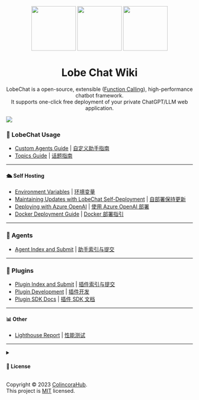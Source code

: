 <div align="center">

<img height="120" src="https://registry.npmmirror.com/@lobehub/assets-logo/1.0.0/files/assets/logo-3d.webp">
<img height="120" src="https://gw.alipayobjects.com/zos/kitchen/qJ3l3EPsdW/split.svg">
<img height="120" src="https://registry.npmmirror.com/@lobehub/assets-emoji/1.3.0/files/assets/robot.webp">

<h1>Lobe Chat Wiki</h1>

LobeChat is a open-source, extensible ([Function Calling][fc-url]), high-performance chatbot framework. <br/> It supports one-click free deployment of your private ChatGPT/LLM web application.

</div>

![](https://raw.githubusercontent.com/andreasbm/readme/master/assets/lines/rainbow.png)

### 🤯 LobeChat Usage

- [Custom Agents Guide](Usage-Agents) | [自定义助手指南](Usage-Agents.zh-CN)
- [Topics Guide](Usage-Topics) | [话题指南](Usage-Topics.zh-CN)

---

#### 🛳 Self Hosting

- [Environment Variables](Environment-Variable) | [环境变量](Environment-Variable.zh-CN)
- [Maintaining Updates with LobeChat Self-Deployment](Upstream-Sync) | [自部署保持更新](Upstream-Sync.zh-CN)
- [Deploying with Azure OpenAI](Deploy-with-Azure-OpenAI) | [使用 Azure OpenAI 部署](Deploy-with-Azure-OpenAI.zh-CN)
- [Docker Deployment Guide](Docker-Deployment) | [Docker 部署指引](Docker-Deployment.zh-CN)

---

### 🤖 Agents

- [Agent Index and Submit][agent-index] | [助手索引与提交][agent-index-cn]

---

### 🧩 Plugins

- [Plugin Index and Submit][plugin-index] | [插件索引与提交][plugin-index-cn]
- [Plugin Development](Plugin-Development) | [插件开发](Plugin-Development.zh-CN)
- [Plugin SDK Docs][plugin-sdk] | [插件 SDK 文档][plugin-skd-cn]

---

#### 📊 Other

- [Lighthouse Report](Lighthouse) | [性能测试](Lighthouse.zh-CN)

---

<details><summary><h4>📝 License</h4></summary>

[![][fossa-license-shield]][fossa-license-url]

</details>

Copyright © 2023 [ColincoraHub][profile-url]. <br />
This project is [MIT][license-url] licensed.

<!-- LINK GROUP -->

[agent-index]: https://github.com/SFYYH/lobe-chat-agents
[agent-index-cn]: https://github.com/SFYYH/lobe-chat-agents/blob/main/README.zh-CN.md
[fc-url]: https://sspai.com/post/81986
[fossa-license-shield]: https://app.fossa.com/api/projects/git%2Bgithub.com%2Flobehub%2Flobe-chat.svg?type=large
[fossa-license-url]: https://app.fossa.com/projects/git%2Bgithub.com%2Flobehub%2Flobe-chat
[license-url]: https://github.com/SFYYH/lobe-chat/blob/main/LICENSE
[plugin-index]: https://github.com/SFYYH/lobe-chat-plugins
[plugin-index-cn]: https://github.com/SFYYH/lobe-chat-plugins/blob/main/README.zh-CN.md
[plugin-sdk]: https://chat-plugin-sdk.lobehub.com
[plugin-skd-cn]: https://chat-plugin-sdk.lobehub.com
[profile-url]: https://github.com/lobehub
